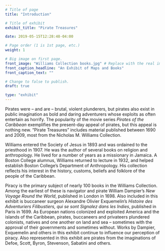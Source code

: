 ```yaml
---
# Title of page
title: "Introduction"

# Title of exhibit
exhibit_title: "Pirate Treasures"

date: 2019-05-15T12:28:48-04:00

# Page order (1 is 1st page, etc.)
weight: 1 

# Big image on first page.
front_image: "Williams Collection books.jpg" # Replace with the real image
front_caption_headline: "An Exhibit of Maps and Books"
front_caption_text: ""

# Change to false to publish.
draft: true

type: "exhibit"
---
```


Pirates were – and are – brutal, violent plunderers, but pirates also exist in public imagination as bold and daring adventurers whose exploits as often entertain as horrify. The popularity of the movie series *Pirates of the Caribbean* exemplifies the present-day appeal of pirates, but this appeal is nothing new. “Pirate Treasures” includes material published between 1690 and 2009, most from the Nicholas M. Williams Collection.

Williams entered the Society of Jesus in 1893 and was ordained to the priesthood in 1907. He was the author of several books on religion and anthropology. He lived for a number of years as a missionary in Jamaica. A Boston College alumnus, Williams returned to lecture in 1932, and helped establish Boston College’s Department of Anthropology. His collection reflects his interest in the history, customs, beliefs and folklore of the people of the Caribbean. 

Piracy is the primary subject of nearly 100 books in the Williams Collection. Among the earliest of these is navigator and pirate William Dampier’s *New Voyage Round the World*, published in London in 1698. Also included in this exhibit is buccaneer surgeon Alexandre Olivier Exquemelin’s *Histoire des Adventuriers Filibustiers, qui se sont Signalez dans les Indies*, published in Paris in 1699. As European nations colonized and exploited America and the islands of the Caribbean, pirates, buccaneers and privateers plundered colonists, natives and one another on land and sea – sometimes with the approval of their governments and sometimes without. Works by Dampier, Exquemelin and others in this exhibit continue to influence our perception of piracy. Also represented in this exhibit are pirates from the imaginations of Defoe, Scott, Byron, Stevenson, Sabatini and others.

